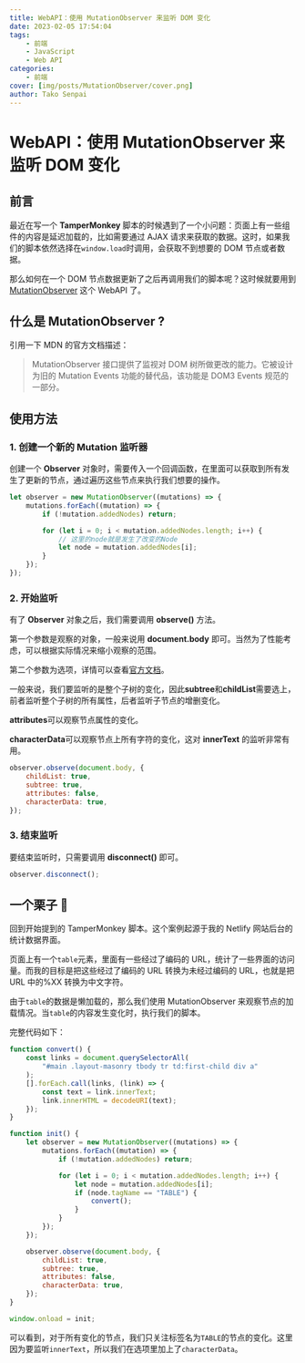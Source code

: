 ```yaml
---
title: WebAPI：使用 MutationObserver 来监听 DOM 变化
date: 2023-02-05 17:54:04
tags:
    - 前端
    - JavaScript
    - Web API
categories:
    - 前端
cover: [img/posts/MutationObserver/cover.png]
author: Tako Senpai
---
```


# WebAPI：使用 MutationObserver 来监听 DOM 变化

## 前言

最近在写一个 **TamperMonkey** 脚本的时候遇到了一个小问题：页面上有一些组件的内容是延迟加载的，比如需要通过 AJAX 请求来获取的数据。这时，如果我们的脚本依然选择在`window.load`时调用，会获取不到想要的 DOM 节点或者数据。

那么如何在一个 DOM 节点数据更新了之后再调用我们的脚本呢？这时候就要用到 [MutationObserver](https://developer.mozilla.org/zh-CN/docs/Web/API/MutationObserver) 这个 WebAPI 了。

## 什么是 MutationObserver ?

引用一下 MDN 的官方文档描述：

> MutationObserver 接口提供了监视对 DOM 树所做更改的能力。它被设计为旧的 Mutation Events 功能的替代品，该功能是 DOM3 Events 规范的一部分。

## 使用方法

### 1. 创建一个新的 Mutation 监听器

创建一个 **Observer** 对象时，需要传入一个回调函数，在里面可以获取到所有发生了更新的节点，通过遍历这些节点来执行我们想要的操作。

```JavaScript
let observer = new MutationObserver((mutations) => {
    mutations.forEach((mutation) => {
        if (!mutation.addedNodes) return;

        for (let i = 0; i < mutation.addedNodes.length; i++) {
            // 这里的node就是发生了改变的Node
            let node = mutation.addedNodes[i];
        }
    });
});
```

### 2. 开始监听

有了 **Observer** 对象之后，我们需要调用 **observe()** 方法。

第一个参数是观察的对象，一般来说用 **document.body** 即可。当然为了性能考虑，可以根据实际情况来缩小观察的范围。

第二个参数为选项，详情可以查看[官方文档](https://developer.mozilla.org/zh-CN/docs/Web/API/MutationObserver/observe)。

一般来说，我们要监听的是整个子树的变化，因此**subtree**和**childList**需要选上，前者监听整个子树的所有属性，后者监听子节点的增删变化。

**attributes**可以观察节点属性的变化。

**characterData**可以观察节点上所有字符的变化，这对 **innerText** 的监听非常有用。

```JavaScript
observer.observe(document.body, {
    childList: true,
    subtree: true,
    attributes: false,
    characterData: true,
});
```

### 3. 结束监听

要结束监听时，只需要调用 **disconnect()** 即可。

```JavaScript
observer.disconnect();
```

## 一个栗子 🌰

回到开始提到的 TamperMonkey 脚本。这个案例起源于我的 Netlify 网站后台的统计数据界面。

页面上有一个`table`元素，里面有一些经过了编码的 URL，统计了一些界面的访问量。而我的目标是把这些经过了编码的 URL 转换为未经过编码的 URL，也就是把 URL 中的%XX 转换为中文字符。

由于`table`的数据是懒加载的，那么我们使用 MutationObserver 来观察节点的加载情况。当`table`的内容发生变化时，执行我们的脚本。

完整代码如下：

```JavaScript
function convert() {
    const links = document.querySelectorAll(
        "#main .layout-masonry tbody tr td:first-child div a"
    );
    [].forEach.call(links, (link) => {
        const text = link.innerText;
        link.innerHTML = decodeURI(text);
    });
}

function init() {
    let observer = new MutationObserver((mutations) => {
        mutations.forEach((mutation) => {
            if (!mutation.addedNodes) return;

            for (let i = 0; i < mutation.addedNodes.length; i++) {
                let node = mutation.addedNodes[i];
                if (node.tagName == "TABLE") {
                    convert();
                }
            }
        });
    });

    observer.observe(document.body, {
        childList: true,
        subtree: true,
        attributes: false,
        characterData: true,
    });
}

window.onload = init;

```

可以看到，对于所有变化的节点，我们只关注标签名为`TABLE`的节点的变化。这里因为要监听`innerText`，所以我们在选项里加上了`characterData`。
